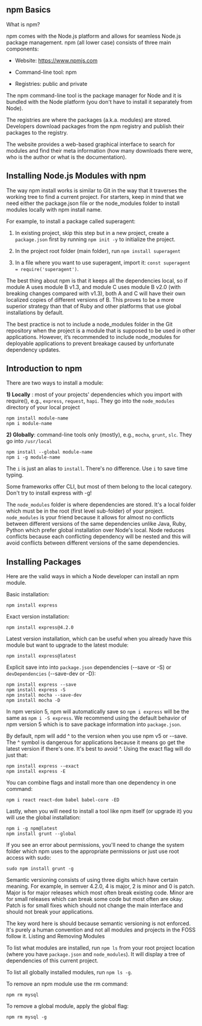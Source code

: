 ## npm Basics

What is npm?

npm comes with the Node.js platform and allows for seamless Node.js package management. npm (all lower case) consists of three main components:

* Website: https://www.npmjs.com

* Command-line tool: npm

* Registries: public and private

The npm command-line tool is the package manager for Node and it is bundled with the Node platform (you don't have to install it separately from Node).

The registries are where the packages (a.k.a. modules) are stored. Developers download packages from the npm registry and publish their packages to the registry.

The website provides a web-based graphical interface to search for modules and find their meta information (how many downloads there were, who is the author or what is the documentation).

## Installing Node.js Modules with npm

The way npm install works is similar to Git in the way that it traverses the working tree to find a current project. For starters, keep in mind that we need either the package.json file or the node_modules folder to install modules locally with npm install name.

For example, to install a package called superagent:

1. In existing project, skip this step but in a new project, create a `package.json` first by running `npm init -y` to initialize the project.

2. In the project root folder (main folder), run `npm install superagent`

3. In a file where you want to use superagent, import it: `const superagent = require('superagent')`.

The best thing about npm is that it keeps all the dependencies local, so if module A uses module B v1.3, and module C uses module B v2.0 (with breaking changes compared with v1.3), both A and C will have their own localized copies of different versions of B. This proves to be a more superior strategy than that of Ruby and other platforms that use global installations by default.

The best practice is not to include a node_modules folder in the Git repository when the project is a module that is supposed to be used in other applications. However, it’s recommended to include node_modules for deployable applications to prevent breakage caused by unfortunate dependency updates.

## Introduction to npm

There are two ways to install a module:

<strong>1) Locally</strong> : most of your projects' dependencies which you import with require(), e.g., `express`, `request`, `hapi`. They go into the `node_modules` directory of your local project

```shell
npm install module-name
npm i module-name
```

<strong>2) Globally</strong>: command-line tools only (mostly), e.g., `mocha`, `grunt`, `slc`. They go into `/usr/local`

```shell
npm install --global module-name
npm i -g module-name
```

The `i` is just an alias to `install`. There's no difference. Use `i` to save time typing.

Some frameworks offer CLI, but most of them belong to the local category. Don't try to install express with -g!

The `node_modules` folder is where dependencies are stored. It's a local folder which must be in the root (first level sub-folder) of your project. `node_modules` is your friend because it allows for almost no conflicts between different versions of the same dependencies unlike Java, Ruby, Python which prefer global installation over Node's local. Node reduces conflicts because each conflicting dependency will be nested and this will avoid conflicts between different versions of the same dependencies.

## Installing Packages

Here are the valid ways in which a Node developer can install an npm module.

Basic installation:

`npm install express`

Exact version installation:

`npm install express@4.2.0`

Latest version installation, which can be useful when you already have this module but want to upgrade to the latest module:

`npm install express@latest`

Explicit save into into `package.json` dependencies (--save or -S) or `devDependencies` (--save-dev or -D):

`npm install express --save`  
`npm install express -S`  
`npm install mocha --save-dev`  
`npm install mocha -D`

In npm version 5, npm will automatically save so `npm i express` will be the same as `npm i -S express`. We recommend using the default behavior of npm version 5 which is to save package information into `package.json`.

By default, npm will add ^ to the version when you use npm v5 or --save. The ^ symbol is dangerous for applications because it means go get the latest version if there's one. It's best to avoid ^. Using the exact flag will do just that:

`npm install express --exact`  
`npm install express -E`

You can combine flags and install more than one dependency in one command:

`npm i react react-dom babel babel-core -ED`

Lastly, when you will need to install a tool like npm itself (or upgrade it) you will use the global installation:

`npm i -g npm@latest`  
`npm install grunt --global`  

If you see an error about permissions, you'll need to change the system folder which npm uses to the appropriate permissions or just use root access with sudo:

`sudo npm install grunt -g`

Semantic versioning consists of using three digits which have certain meaning. For example, in semver 4.2.0, 4 is major, 2 is minor and 0 is patch. Major is for major releases which most often break existing code. Minor are for small releases which can break some code but most often are okay. Patch is for small fixes which should not change the main interface and should not break your applications.

The key word here is should because semantic versioning is not enforced. It's purely a human convention and not all modules and projects in the FOSS follow it.
Listing and Removing Modules

To list what modules are installed, run `npm ls` from your root project location (where you have `package.json` and `node_modules`). It will display a tree of dependencies of this current project.

To list all globally installed modules, run `npm ls -g`.

To remove an npm module use the rm command:

`npm rm mysql`

To remove a global module, apply the global flag:

`npm rm mysql -g`
